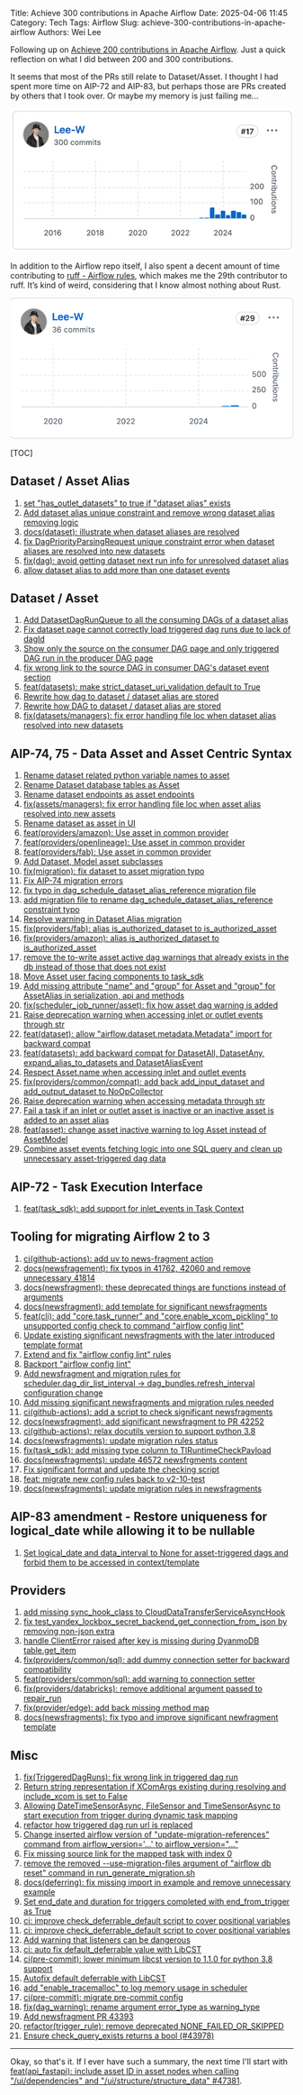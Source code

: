 Title: Achieve 300 contributions in Apache Airflow
Date: 2025-04-06 11:45
Category: Tech
Tags: Airflow
Slug: achieve-300-contributions-in-apache-airflow
Authors: Wei Lee

Following up on [Achieve 200 contributions in Apache Airflow]({filename}/posts/tech/2024/11-achieve-200-contributions-in-apache-airflow.md).
Just a quick reflection on what I did between 200 and 300 contributions.

<!--more-->

It seems that most of the PRs still relate to Dataset/Asset. I thought I had spent more time on AIP-72 and AIP-83, but perhaps those are PRs created by others that I took over. Or maybe my memory is just failing me...

![airflow-300-contributions](/images/posts-image/2025-achieve-300-contributions-in-apache-airflow/airflow-300-contributions.jpg)

In addition to the Airflow repo itself, I also spent a decent amount of time contributing to [ruff - Airflow rules](https://github.com/astral-sh/ruff/pulls/Lee-W), which makes me the 29th contributor to ruff. It’s kind of weird, considering that I know almost nothing about Rust.

![ruff](/images/posts-image/2025-achieve-300-contributions-in-apache-airflow/ruff.png)

[TOC]

## Dataset / Asset Alias
1. [set "has_outlet_datasets" to true if "dataset alias" exists](https://github.com/apache/airflow/pull/41091)
2. [Add dataset alias unique constraint and remove wrong dataset alias removing logic](https://github.com/apache/airflow/pull/41097)
3. [docs(dataset): illustrate when dataset aliases are resolved](https://github.com/apache/airflow/pull/41152)
4. [fix DagPriorityParsingRequest unique constraint error when dataset aliases are resolved into new datasets](https://github.com/apache/airflow/pull/41398)
5. [fix(dag): avoid getting dataset next run info for unresolved dataset alias](https://github.com/apache/airflow/pull/41828)
6. [allow dataset alias to add more than one dataset events](https://github.com/apache/airflow/pull/42189)

## Dataset / Asset
1. [Add DatasetDagRunQueue to all the consuming DAGs of a dataset alias](https://github.com/apache/airflow/pull/41264)
2. [Fix dataset page cannot correctly load triggered dag runs due to lack of dagId](https://github.com/apache/airflow/pull/41279)
3. [Show only the source on the consumer DAG page and only triggered DAG run in the producer DAG page](https://github.com/apache/airflow/pull/41300)
4. [fix wrong link to the source DAG in consumer DAG's dataset event section](https://github.com/apache/airflow/pull/41301)
5. [feat(datasets): make strict_dataset_uri_validation default to True](https://github.com/apache/airflow/pull/41814)
6. [Rewrite how dag to dataset / dataset alias are stored](https://github.com/apache/airflow/pull/41987)
7. [Rewrite how DAG to dataset / dataset alias are stored](https://github.com/apache/airflow/pull/42055)
8. [fix(datasets/managers): fix error handling file loc when dataset alias resolved into new datasets](https://github.com/apache/airflow/pull/42733)

## AIP-74, 75 - Data Asset and Asset Centric Syntax
1. [Rename dataset related python variable names to asset](https://github.com/apache/airflow/pull/41348)
2. [Rename Dataset database tables as Asset](https://github.com/apache/airflow/pull/42023)
3. [Rename dataset endpoints as asset endpoints](https://github.com/apache/airflow/pull/42579)
4. [fix(assets/managers): fix error handling file loc when asset alias resolved into new assets](https://github.com/apache/airflow/pull/42735)
5. [Rename dataset as asset in UI](https://github.com/apache/airflow/pull/43073)
6. [feat(providers/amazon): Use asset in common provider](https://github.com/apache/airflow/pull/43110)
7. [feat(providers/openlineage): Use asset in common provider](https://github.com/apache/airflow/pull/43111)
8. [feat(providers/fab): Use asset in common provider](https://github.com/apache/airflow/pull/43112)
9. [Add Dataset, Model asset subclasses](https://github.com/apache/airflow/pull/43142)
10. [fix(migration): fix dataset to asset migration typo](https://github.com/apache/airflow/pull/43245)
11. [Fix AIP-74 migration errors](https://github.com/apache/airflow/pull/43313)
12. [fix typo in dag_schedule_dataset_alias_reference migration file](https://github.com/apache/airflow/pull/43314)
13. [add migration file to rename dag_schedule_dataset_alias_reference constraint typo](https://github.com/apache/airflow/pull/43373)
14. [Resolve warning in Dataset Alias migration](https://github.com/apache/airflow/pull/43425)
15. [fix(providers/fab): alias is_authorized_dataset to is_authorized_asset](https://github.com/apache/airflow/pull/43469)
16. [fix(providers/amazon): alias is_authorized_dataset to is_authorized_asset](https://github.com/apache/airflow/pull/43470)
17. [remove the to-write asset active dag warnings that already exists in the db instead of those that does not exist](https://github.com/apache/airflow/pull/43693)
18. [Move Asset user facing components to task_sdk](https://github.com/apache/airflow/pull/43773)
19. [Add missing attribute "name" and "group" for Asset and "group" for AssetAlias in serialization, api and methods](https://github.com/apache/airflow/pull/43774)
20. [fix(scheduler_job_runner/asset): fix how asset dag warning is added](https://github.com/apache/airflow/pull/43873)
21. [Raise deprecation warning when accessing inlet or outlet events through str](https://github.com/apache/airflow/pull/43922)
22. [feat(dataset): allow "airflow.dataset.metadata.Metadata" import for backward compat](https://github.com/apache/airflow/pull/44413)
23. [feat(datasets): add backward compat for DatasetAll, DatasetAny, expand_alias_to_datasets and DatasetAliasEvent](https://github.com/apache/airflow/pull/44635)
24. [Respect Asset.name when accessing inlet and outlet events](https://github.com/apache/airflow/pull/44639)
25. [fix(providers/common/compat): add back add_input_dataset and add_output_dataset to NoOpCollector](https://github.com/apache/airflow/pull/44681)
26. [Raise deprecation warning when accessing metadata through str](https://github.com/apache/airflow/pull/44791)
27. [Fail a task if an inlet or outlet asset is inactive or an inactive asset is added to an asset alias](https://github.com/apache/airflow/pull/44831)
28. [feat(asset): change asset inactive warning to log Asset instead of AssetModel](https://github.com/apache/airflow/pull/44836)
29. [Combine asset events fetching logic into one SQL query and clean up unnecessary asset-triggered dag data](https://github.com/apache/airflow/pull/46721)

## AIP-72 - Task Execution Interface
1. [feat(task_sdk): add support for inlet_events in Task Context](https://github.com/apache/airflow/pull/45960)

## Tooling for migrating Airflow 2 to 3
1. [ci(github-actions): add uv to news-fragment action](https://github.com/apache/airflow/pull/43878)
2. [docs(newsfragement): fix typos in 41762, 42060 and remove unnecessary 41814](https://github.com/apache/airflow/pull/44181)
3. [docs(newsfragment): these deprecated things are functions instead of arguments](https://github.com/apache/airflow/pull/44242)
4. [docs(newsfragment): add template for significant newsfragments](https://github.com/apache/airflow/pull/44378)
5. [feat(cli): add "core.task_runner" and "core.enable_xcom_pickling" to unsupported config check to command "airflow config lint"](https://github.com/apache/airflow/pull/45214)
6. [Update existing significant newsfragments with the later introduced template format](https://github.com/apache/airflow/pull/45678)
7. [Extend and fix "airflow config lint" rules](https://github.com/apache/airflow/pull/45701)
8. [Backport "airflow config lint"](https://github.com/apache/airflow/pull/45736)
9. [Add newsfragment and migration rules for scheduler.dag_dir_list_interval → dag_bundles.refresh_interval configuration change](https://github.com/apache/airflow/pull/45737)
10. [Add missing significant newsfragments and migration rules needed](https://github.com/apache/airflow/pull/45740)
11. [ci(github-actions): add a script to check significant newsfragments](https://github.com/apache/airflow/pull/46007)
12. [docs(newsfragment): add significant newsfragment to PR 42252](https://github.com/apache/airflow/pull/46364)
13. [ci(github-actions): relax docutils version to support python 3.8](https://github.com/apache/airflow/pull/46404)
14. [docs(newsfragments): update migration rules status](https://github.com/apache/airflow/pull/46409)
15. [fix(task_sdk): add missing type column to TIRuntimeCheckPayload](https://github.com/apache/airflow/pull/46509)
16. [docs(newsfragments): update 46572 newsfrgments content](https://github.com/apache/airflow/pull/46611)
17. [Fix significant format and update the checking script](https://github.com/apache/airflow/pull/46752)
18. [feat: migrate new config rules back to v2-10-test](https://github.com/apache/airflow/pull/46757)
19. [docs(newsfragments): update migration rules in newsfragments](https://github.com/apache/airflow/pull/47049)

## AIP-83 amendment - Restore uniqueness for logical_date while allowing it to be nullable
1. [Set logical_date and data_interval to None for asset-triggered dags and forbid them to be accessed in context/template](https://github.com/apache/airflow/pull/46460)

## Providers
1. [add missing sync_hook_class to CloudDataTransferServiceAsyncHook](https://github.com/apache/airflow/pull/41417)
2. [fix test_yandex_lockbox_secret_backend_get_connection_from_json by removing non-json extra](https://github.com/apache/airflow/pull/41815)
3. [handle ClientError raised after key is missing during DyanmoDB table.get_item](https://github.com/apache/airflow/pull/42408)
4. [fix(providers/common/sql): add dummy connection setter for backward compatibility](https://github.com/apache/airflow/pull/42490)
5. [feat(providers/common/sql): add warning to connection setter](https://github.com/apache/airflow/pull/42736)
6. [fix(providers/databricks): remove additional argument passed to repair_run](https://github.com/apache/airflow/pull/44140)
7. [fix(provider/edge): add back missing method map](https://github.com/apache/airflow/pull/44468)
8. [docs(newsfragments): fix typo and improve significant newfragment template](https://github.com/apache/airflow/pull/44833)

## Misc
1. [fix(TriggeredDagRuns): fix wrong link in triggered dag run](https://github.com/apache/airflow/pull/41166)
2. [Return string representation if XComArgs existing during resolving and include_xcom is set to False](https://github.com/apache/airflow/pull/41177)
3. [Allowing DateTimeSensorAsync, FileSensor and TimeSensorAsync to start execution from trigger during dynamic task mapping](https://github.com/apache/airflow/pull/41182)
4. [refactor how triggered dag run url is replaced](https://github.com/apache/airflow/pull/41259)
5. [Change inserted airflow version of "update-migration-references" command from airflow_version='...' to airflow_version="..."](https://github.com/apache/airflow/pull/41275)
6. [Fix missing source link for the mapped task with index 0](https://github.com/apache/airflow/pull/41403)
7. [remove the removed --use-migration-files argument of "airflow db reset" command in run_generate_migration.sh](https://github.com/apache/airflow/pull/41621)
8. [docs(deferring): fix missing import in example and remove unnecessary example](https://github.com/apache/airflow/pull/41691)
9. [Set end_date and duration for triggers completed with end_from_trigger as True](https://github.com/apache/airflow/pull/41834)
10. [ci: improve check_deferrable_default script to cover positional variables](https://github.com/apache/airflow/pull/41924)
11. [ci: improve check_deferrable_default script to cover positional variables](https://github.com/apache/airflow/pull/41942)
12. [Add warning that listeners can be dangerous](https://github.com/apache/airflow/pull/41968)
13. [ci: auto fix default_deferrable value with LibCST](https://github.com/apache/airflow/pull/41984)
14. [ci(pre-commit): lower minimum libcst version to 1.1.0 for python 3.8 support](https://github.com/apache/airflow/pull/42083)
15. [Autofix default deferrable with LibCST](https://github.com/apache/airflow/pull/42089)
16. [add "enable_tracemalloc" to log memory usage in scheduler](https://github.com/apache/airflow/pull/42304)
17. [ci(pre-commit): migrate pre-commit config](https://github.com/apache/airflow/pull/43372)
18. [fix(dag_warning): rename argument error_type as warning_type](https://github.com/apache/airflow/pull/43877)
19. [Add newsfragment PR 43393](https://github.com/apache/airflow/pull/44091)
20. [refactor(trigger_rule): remove deprecated NONE_FAILED_OR_SKIPPED](https://github.com/apache/airflow/pull/44475)
21. [Ensure check_query_exists returns a bool (#43978)](https://github.com/apache/airflow/pull/46707)

---

Okay, so that's it. If I ever have such a summary, the next time I'll start with [feat(api_fastapi): include asset ID in asset nodes when calling "/ui/dependencies" and "/ui/structure/structure_data" #47381](https://github.com/apache/airflow/pull/47381).
